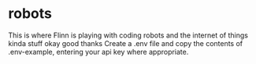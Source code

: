 # robots
This is where Flinn is playing with coding robots and the internet of things kinda stuff okay good thanks
Create a .env file and copy the contents of .env-example, entering your api key where appropriate.

